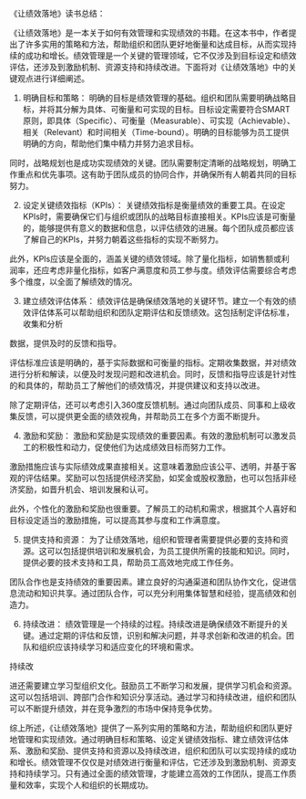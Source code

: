 《让绩效落地》读书总结：

《让绩效落地》是一本关于如何有效管理和实现绩效的书籍。在这本书中，作者提出了许多实用的策略和方法，帮助组织和团队更好地衡量和达成目标，从而实现持续的成功和增长。绩效管理是一个关键的管理领域，它不仅涉及到目标设定和绩效评估，还涉及到激励机制、资源支持和持续改进。下面将对《让绩效落地》中的关键观点进行详细阐述。

1. 明确目标和策略：
明确的目标是绩效管理的基础。组织和团队需要明确战略目标，并将其分解为具体、可衡量和可实现的目标。目标设定需要符合SMART原则，即具体（Specific）、可衡量（Measurable）、可实现（Achievable）、相关（Relevant）和时间相关（Time-bound）。明确的目标能够为员工提供明确的方向，帮助他们集中精力并努力追求目标。

同时，战略规划也是成功实现绩效的关键。团队需要制定清晰的战略规划，明确工作重点和优先事项。这有助于团队成员的协同合作，并确保所有人朝着共同的目标努力。

2. 设定关键绩效指标（KPIs）：
关键绩效指标是衡量绩效的重要工具。在设定KPIs时，需要确保它们与组织或团队的战略目标直接相关。KPIs应该是可衡量的，能够提供有意义的数据和信息，以评估绩效的进展。每个团队成员都应该了解自己的KPIs，并努力朝着这些指标的实现不断努力。

此外，KPIs应该是全面的，涵盖关键的绩效领域。除了量化指标，如销售额或利润率，还应考虑非量化指标，如客户满意度和员工参与度。绩效评估需要综合考虑多个维度，以全面了解绩效的情况。

3. 建立绩效评估体系：
绩效评估是确保绩效落地的关键环节。建立一个有效的绩效评估体系可以帮助组织和团队定期评估和反馈绩效。这包括制定评估标准，收集和分析

数据，提供及时的反馈和指导。

评估标准应该是明确的，基于实际数据和可衡量的指标。定期收集数据，并对绩效进行分析和解读，以便及时发现问题和改进机会。同时，反馈和指导应该是针对性的和具体的，帮助员工了解他们的绩效情况，并提供建议和支持以改进。

除了定期评估，还可以考虑引入360度反馈机制。通过向团队成员、同事和上级收集反馈，可以提供更全面的绩效视角，并帮助员工在多个方面不断提升。

4. 激励和奖励：
激励和奖励是实现绩效的重要因素。有效的激励机制可以激发员工的积极性和动力，促使他们为达成绩效目标而努力工作。

激励措施应该与实际绩效成果直接相关。这意味着激励应该公平、透明，并基于客观的评估结果。奖励可以包括提供经济奖励，如奖金或股权激励，也可以包括非经济奖励，如晋升机会、培训发展和认可。

此外，个性化的激励和奖励也很重要。了解员工的动机和需求，根据其个人喜好和目标设定适当的激励措施，可以提高其参与度和工作满意度。

5. 提供支持和资源：
为了让绩效落地，组织和管理者需要提供必要的支持和资源。这可以包括提供培训和发展机会，为员工提供所需的技能和知识。同时，提供必要的技术支持和工具，帮助员工高效地完成工作任务。

团队合作也是支持绩效的重要因素。建立良好的沟通渠道和团队协作文化，促进信息流动和知识共享。通过团队合作，可以充分利用集体智慧和经验，提高绩效和创造力。

6. 持续改进：
绩效管理是一个持续的过程。持续改进是确保绩效不断提升的关键。通过定期的评估和反馈，识别和解决问题，并寻求创新和改进的机会。团队和组织应该持续学习和适应变化的环境和需求。

持续改

进还需要建立学习型组织文化。鼓励员工不断学习和发展，提供学习机会和资源。这可以包括培训、跨部门合作和知识分享活动。通过学习和持续改进，组织和团队可以不断提升绩效，并在竞争激烈的市场中保持竞争优势。

综上所述，《让绩效落地》提供了一系列实用的策略和方法，帮助组织和团队更好地管理和实现绩效。通过明确目标和策略、设定关键绩效指标、建立绩效评估体系、激励和奖励、提供支持和资源以及持续改进，组织和团队可以实现持续的成功和增长。绩效管理不仅仅是对绩效进行衡量和评估，它还涉及到激励机制、资源支持和持续学习。只有通过全面的绩效管理，才能建立高效的工作团队，提高工作质量和效率，实现个人和组织的长期成功。